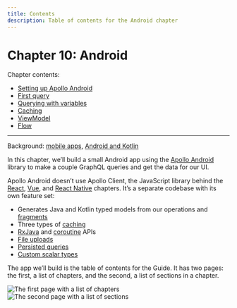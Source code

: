 ```yaml
---
title: Contents
description: Table of contents for the Android chapter
---
```


# Chapter 10: Android

Chapter contents:

* [Setting up Apollo Android](setting-up-apollo-android.md)
* [First query](first-query.md)
* [Querying with variables](querying-with-variables.md)
* [Caching](caching.md)
* [ViewModel](viewmodel.md)
* [Flow](flow.md)

---

Background: [mobile apps](../background/mobile-apps.md), [Android and Kotlin](../background/mobile-apps.md#android)

In this chapter, we’ll build a small Android app using the [Apollo Android](https://www.apollographql.com/docs/android/) library to make a couple GraphQL queries and get the data for our UI. 

Apollo Android doesn’t use Apollo Client, the JavaScript library behind the [React](../react/index.md), [Vue](../vue/index.md), and [React Native](../react-native/index.md) chapters. It’s a separate codebase with its own feature set:

- Generates Java and Kotlin typed models from our operations and [fragments](https://www.apollographql.com/docs/android/essentials/fragments/)
- Three types of [caching](caching.md)
- [RxJava](https://www.apollographql.com/docs/android/advanced/rxjava3/) and [coroutine](https://www.apollographql.com/docs/android/advanced/coroutines/) APIs
- [File uploads](https://www.apollographql.com/docs/android/essentials/mutations/#uploading-files)
- [Persisted queries](https://www.apollographql.com/docs/android/advanced/persisted-queries/)
- [Custom scalar types](https://www.apollographql.com/docs/android/essentials/custom-scalar-types/)

The app we’ll build is the table of contents for the Guide. It has two pages: the first, a list of chapters, and the second, a list of sections in a chapter.

![The first page with a list of chapters](../img/android-chapters.png)
![The second page with a list of sections](../img/android-sections.png)
